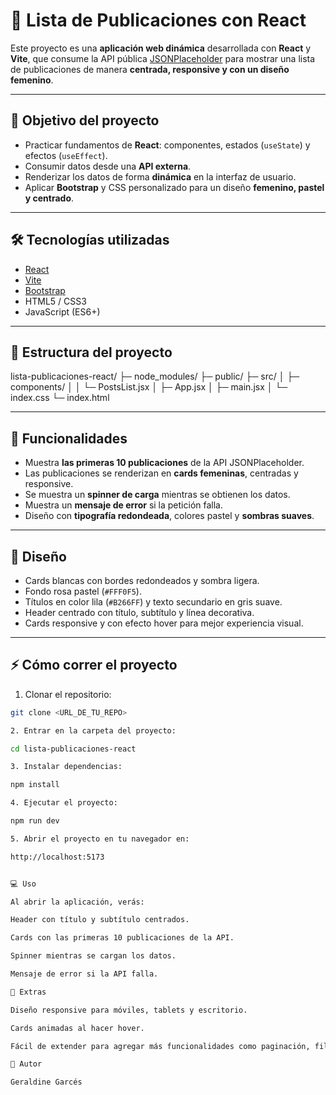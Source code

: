 # 🌸 Lista de Publicaciones con React

Este proyecto es una **aplicación web dinámica** desarrollada con **React** y **Vite**, que consume la API pública [JSONPlaceholder](https://jsonplaceholder.typicode.com/posts) para mostrar una lista de publicaciones de manera **centrada, responsive y con un diseño femenino**.

---

## 🎯 Objetivo del proyecto

- Practicar fundamentos de **React**: componentes, estados (`useState`) y efectos (`useEffect`).
- Consumir datos desde una **API externa**.
- Renderizar los datos de forma **dinámica** en la interfaz de usuario.
- Aplicar **Bootstrap** y CSS personalizado para un diseño **femenino, pastel y centrado**.

---

## 🛠 Tecnologías utilizadas

- [React](https://reactjs.org/)
- [Vite](https://vitejs.dev/)
- [Bootstrap](https://getbootstrap.com/)
- HTML5 / CSS3
- JavaScript (ES6+)

---

## 📂 Estructura del proyecto

lista-publicaciones-react/
├─ node_modules/
├─ public/
├─ src/
│ ├─ components/
│ │ └─ PostsList.jsx
│ ├─ App.jsx
│ ├─ main.jsx
│ └─ index.css
└─ index.html

---

## 🚀 Funcionalidades

- Muestra **las primeras 10 publicaciones** de la API JSONPlaceholder.
- Las publicaciones se renderizan en **cards femeninas**, centradas y responsive.
- Se muestra un **spinner de carga** mientras se obtienen los datos.
- Muestra un **mensaje de error** si la petición falla.
- Diseño con **tipografía redondeada**, colores pastel y **sombras suaves**.

---

## 🎨 Diseño

- Cards blancas con bordes redondeados y sombra ligera.
- Fondo rosa pastel (`#FFF0F5`).
- Títulos en color lila (`#B266FF`) y texto secundario en gris suave.
- Header centrado con título, subtítulo y línea decorativa.
- Cards responsive y con efecto hover para mejor experiencia visual.

---

## ⚡ Cómo correr el proyecto

1. Clonar el repositorio:

```bash
git clone <URL_DE_TU_REPO>

2. Entrar en la carpeta del proyecto:

cd lista-publicaciones-react

3. Instalar dependencias:

npm install

4. Ejecutar el proyecto:

npm run dev

5. Abrir el proyecto en tu navegador en:

http://localhost:5173


💻 Uso

Al abrir la aplicación, verás:

Header con título y subtítulo centrados.

Cards con las primeras 10 publicaciones de la API.

Spinner mientras se cargan los datos.

Mensaje de error si la API falla.

📌 Extras

Diseño responsive para móviles, tablets y escritorio.

Cards animadas al hacer hover.

Fácil de extender para agregar más funcionalidades como paginación, filtros o búsqueda.

📄 Autor

Geraldine Garcés
